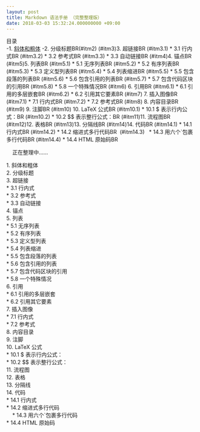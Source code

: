 ```yaml
---
layout: post
title: Markdown 语法手册 （完整整理版）
date: 2018-03-03 15:32:24.000000000 +09:00
---
```


目录<BR>
-1. [斜体和粗体](#itm1)
 -2. 分级标题BR(#itm2)
 (#itm3)3. 超链接BR
 (#itm3.1) *  3.1 行内式BR
  (#itm3.2)    * 3.2 参考式BR
  (#itm3.3)    * 3.3 自动链接BR
  (#itm4)4. 锚点BR
  (#itm5)5. 列表BR
    (#itm5.1)  * 5.1 无序列表BR
    (#itm5.2)  * 5.2 有序列表BR
    (#itm5.3)  * 5.3 定义型列表BR
    (#itm5.4)  * 5.4 列表缩进BR
     (#itm5.5) * 5.5 包含段落的列表BR
    (#itm5.6)  * 5.6 包含引用的列表BR
    (#itm5.7)  * 5.7 包含代码区块的引用BR
    (#itm5.8)  * 5.8 一个特殊情况BR
 (#itm6) 6. 引用BR
  (#itm6.1)    * 6.1 引用的多层嵌套BR
  (#itm6.2)    * 6.2 引用其它要素BR
 (#itm7) 7. 插入图像BR
   (#itm7.1)   * 7.1 行内式BR
  (#itm7.2)    * 7.2 参考式BR
 (#itm8) 8. 内容目录BR
 (#itm9) 9. 注脚BR
 (#itm10) 10. LaTeX 公式BR
  (#itm10.1)    * 10.1 $ 表示行内公式：BR
  (#itm10.2)    * 10.2 $$ 表示整行公式：BR
  (#itm11)11. 流程图BR
  (#itm12)12. 表格BR
  (#itm13)13. 分隔线BR
  (#itm14)14. 代码BR
  (#itm14.1)   * 14.1 行内式BR
  (#itm14.2)   * 14.2 缩进式多行代码BR
  (#itm14.3)   * 14.3 用六个\`包裹多行代码BR
  (#itm14.4)    * 14.4 HTML 原始码BR
     
     
正在整理中……


 <a name="#itm1">1. 斜体和粗体</a><BR>
 <a name="#2">2. 分级标题</a><BR>
 <a name="#3">3. 超链接</a><BR>
 <a name="#3.1"> *  3.1 行内式</a><BR>
  <a name="#3.2">    * 3.2 参考式</a><BR>
  <a name="#3.3">    * 3.3 自动链接</a><BR>
  <a name="#4">4. 锚点</a><BR>
  <a name="#5">5. 列表</a><BR>
    <a name="#5.1">  * 5.1 无序列表</a><BR>
    <a name="#5.2">  * 5.2 有序列表</a><BR>
    <a name="#5.3">  * 5.3 定义型列表</a><BR>
    <a name="#5.4">  * 5.4 列表缩进</a><BR>
     <a name="#5.5"> * 5.5 包含段落的列表</a><BR>
    <a name="#5.6">  * 5.6 包含引用的列表</a><BR>
    <a name="#5.7">  * 5.7 包含代码区块的引用</a><BR>
    <a name="#5.8">  * 5.8 一个特殊情况</a><BR>
 <a name="#6"> 6. 引用</a><BR>
  <a name="#6.1">    * 6.1 引用的多层嵌套</a><BR>
  <a name="#6.2">    * 6.2 引用其它要素</a><BR>
 <a name="#7"> 7. 插入图像</a><BR>
   <a name="#7.1">   * 7.1 行内式</a><BR>
  <a name="#7.2">    * 7.2 参考式</a><BR>
 <a name="#8"> 8. 内容目录</a><BR>
 <a name="#9"> 9. 注脚</a><BR>
 <a name="#10"> 10. LaTeX 公式</a><BR>
  <a name="#10.1">    * 10.1 $ 表示行内公式：</a><BR>
  <a name="#10.2">    * 10.2 $$ 表示整行公式：</a><BR>
  <a name="#11">11. 流程图</a><BR>
  <a name="#12">12. 表格</a><BR>
  <a name="#13">13. 分隔线</a><BR>
  <a name="#14">14. 代码</a><BR>
  <a name="#14.1">   * 14.1 行内式</a><BR>
  <a name="#14.2">   * 14.2 缩进式多行代码</a><BR>
  <a name="#14.3">   * 14.3 用六个\`包裹多行代码</a><BR>
  <a name="#14.4">    * 14.4 HTML 原始码</a><BR>


